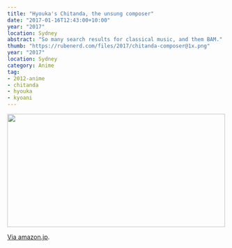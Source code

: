 ```yaml
---
title: "Hyouka's Chitanda, the unsung composer"
date: "2017-01-16T12:43:00+10:00"
year: "2017"
location: Sydney
abstract: "So many search results for classical music, and them BAM."
thumb: "https://rubenerd.com/files/2017/chitanda-composer@1x.png"
year: "2017"
location: Sydney
category: Anime
tag:
- 2012-anime
- chitanda
- hyouka
- kyoani
---
```

<p><img src="https://rubenerd.com/files/2017/chitanda-composer@1x.png" alt="" style="width:500px; height:260px" srcset="https://rubenerd.com/files/2017/chitanda-composer@1x.png 1x, https://rubenerd.com/files/2017/chitanda-composer@2x.png 2x" /></p>

[Via amazon.jp](https://www.amazon.co.jp/s?field-keywords=chitanda).

